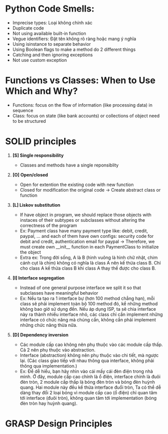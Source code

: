 # Python Code Smells:

- Imprecise types: Loại không chính xác
- Duplicate code
- Not using available built-in function
- Vegue identifiers: Đặt tên không rõ ràng hoặc mang ý nghĩa
- Using isinstance to separate behavior
- Using Boolean flags to make a method do 2 different things
- Catching and then ignoring exceptions
- Not use custom exception

# Functions vs Classes: When to Use Which and Why?

- Functions: focus on the flow of information (like processing data) in sequence
- Class: focus on state (like bank accounts) or collections of object need to be structured

# SOLID principles

1.  **[S] Single responsibility**

    - Classes and methods have a single reponsiblity

2.  **[O] Open/closed**

    - Open for extention the existing code with new function
    - Closed for modification the original code
      -> Create abstract class or function

3.  **[L] Liskov substitution**

    - If have object in program, we should replace those objects with instaces of their subtypes or subclasses without altering the correctness of the program
    - Ex: Payment class have many payment type like: debit, credit, paypal, ... and each of them have own configs: security code for debit and credit, authentication email for paypal -> Therefore, we must create own \_\_init\_\_ function in each PaymentClass to initialize the object
    - Extra ex: Trong đời sống, A là B (hình vuông là hình chữ nhật, chim cánh cụt là chim) không có nghĩa là class A nên kế thừa class B. Chỉ cho class A kế thừa class B khi class A thay thế được cho class B.

4.  **[I] Interface segregation**

    - Instead of one general purpose interface we split it so that subclasses have meaningful behavior
    - Ex: Nếu ta tạo ra 1 interface bự (hơn 100 method chẳng hạn), mỗi class sẽ phải implement toàn bộ 100 method đó, kể những method không bao giờ sử dụng đến. Nếu áp dụng ISP, ta sẽ chia interface này ra thành nhiều interface nhỏ, các class chỉ cần implement những interface có chức năng mà chúng cần, không cần phải implement những chức năng thừa nữa.

5.  **[D] Dependency inversion**

    - Các module cấp cao không nên phụ thuộc vào các module cấp thấp. Cả 2 nên phụ thuộc vào abstraction.
    - Interface (abstraction) không nên phụ thuộc vào chi tiết, mà ngược lại. (Các class giao tiếp với nhau thông qua interface, không phải thông qua implementation.)
    - Ex: Để dễ hiểu, bạn hãy nhìn vào cái mấy cái đèn điện trong nhà mình. Ở đây, module cấp cao chính là ổ điện, interface chính là đuôi đèn tròn, 2 module cấp thấp là bóng đèn tròn và bóng đèn huỳnh quang. Hai module này đều kế thừa interface đuổi tròn, Ta có thể dễ dàng thay đổi 2 loại bóng vì module cấp cao (ổ điện) chỉ quan tâm tới interface (đuôi tròn), không quan tâm tới implementation (bóng đèn tròn hay huỳnh quang).

# GRASP Design Principles
